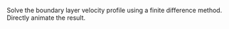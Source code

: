 Solve the boundary layer velocity profile using a finite difference method. Directly animate the result.
